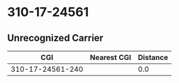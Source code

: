 # 310-17-24561
## Unrecognized Carrier


| CGI | Nearest CGI | Distance |
|-----|-------------|----------|
| 310-17-24561-240 |  | 0.0 |
